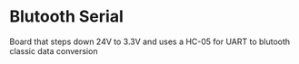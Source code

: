 # Blutooth Serial

Board that steps down 24V to 3.3V and uses a HC-05 for UART to blutooth classic data conversion
